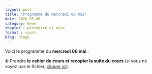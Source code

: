 ```yaml
---
layout: post
title: "Programme du mercredi 06 mai"
date: 2020-05-06
category: 6eme
chapter : périmètre et aire 
format : cours
blog: blog6
---
```


Voici le programme du <b>mercredi 06 mai</b> :

⦿ Prendre <strong>le cahier de cours et recopier la suite du cours</strong> (si vous ne voyez pas le fichier, <a href="/cours/6eme/6eme_chapitre_7_périmètre_aire_5.pdf">cliquer ici</a>). 

<object data="/cours/6eme/6eme_chapitre_7_périmètre_aire_5.pdf" width="100%" height="500" type='application/pdf'></object>
